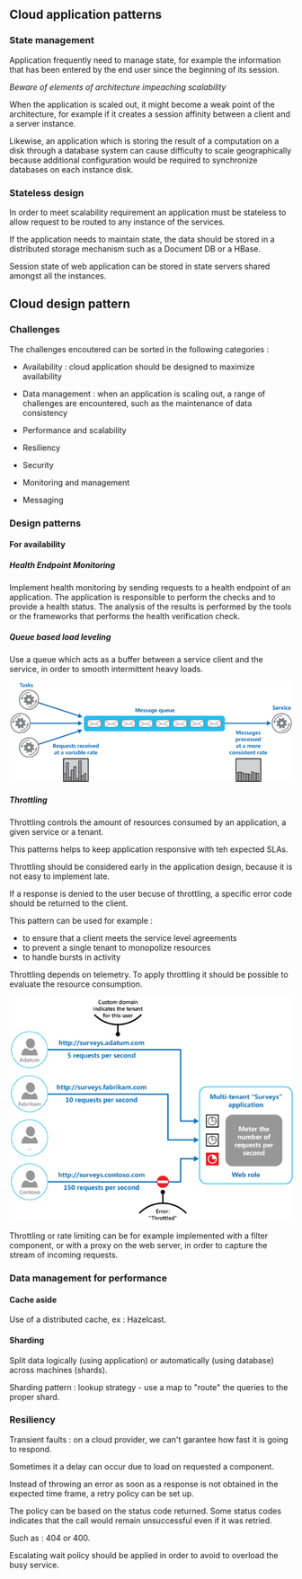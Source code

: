 ## Cloud application patterns

### State management

Application frequently need to manage state, for example the information that has been entered by the end user since the beginning of its session.

*Beware of elements of architecture impeaching scalability*

When the application is scaled out, it might become a weak point of the architecture, for example if it creates a session affinity between a client and a server instance.

Likewise, an application which is storing the result of a computation on a disk through a database system can cause difficulty to scale geographically because additional configuration would be required to synchronize databases on each instance disk. 

### Stateless design

In order to meet scalability requirement an application must be stateless to allow request to be routed to any instance of the services.

If the application needs to maintain state, the data should be stored in a distributed storage mechanism such as a Document DB or a HBase.

Session state of web application can be stored in state servers shared amongst all the instances.

## Cloud design pattern

### Challenges

The challenges encoutered can be sorted in the following categories :

* Availability : cloud application should be designed to maximize availability

* Data management : when an application is scaling out, a range of challenges are encountered, such as the maintenance of data consistency 

* Performance and scalability

* Resiliency

* Security

* Monitoring and management

* Messaging

### Design patterns

#### For availability

##### Health Endpoint Monitoring

Implement health monitoring by sending requests to a health endpoint of an application. The application is responsible to perform the checks and to provide a health status. The analysis of the results is performed by the tools or the frameworks that performs the health verification check. 

##### Queue based load leveling

Use a queue which acts as a buffer between a service client and the 
service, in order to smooth intermittent heavy loads.

![Queue Based Load Leveling](queue-based-load-leveling-pattern.png "Queue Based Load Leveling")

##### Throttling

Throttling controls the amount of resources consumed by an application, a given service or a tenant.

This patterns helps to keep application responsive with teh expected SLAs.

Throttling should be considered early in the application design, because it is not easy to implement late.

If a response is denied to the user becuse of throttling, a specific error code should be returned to the client.

This pattern can be used for example :

- to ensure that a client meets the service level agreements
- to prevent a single tenant to monopolize resources
- to handle bursts in activity

Throttling depends on telemetry. To apply throttling it should be possible to evaluate the resource consumption.

![Multi-tenant throttling](throttling-multi-tenant.png "Multi-tenant throttling")

Throttling or rate limiting can be for example implemented with a filter component, or with a proxy on the web server, in order to capture the stream of incoming requests.

### Data management for performance

#### Cache aside

Use of a distributed cache, ex : Hazelcast.

#### Sharding

Split data logically (using application) or automatically (using database) across machines (shards).

Sharding pattern : lookup strategy - use a map to "route" the queries to the proper shard.

### Resiliency

Transient faults : on a cloud provider, we can't garantee how fast it is going to respond.

Sometimes it a delay can occur due to load on requested a component.

Instead of throwing an error as soon as a response is not obtained in the expected time frame, a retry policy can be set up.

The policy can be based on the status code returned. Some status codes indicates that the call would remain unsuccessful even if it was retried.

Such as : 404 or 400.

Escalating wait policy should be applied in order to avoid to overload the busy service.



